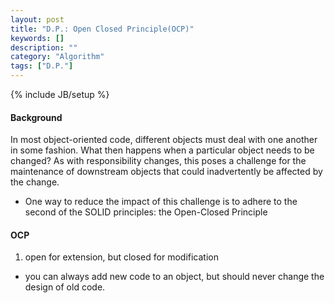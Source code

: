 ```yaml
---
layout: post
title: "D.P.: Open Closed Principle(OCP)"
keywords: []
description: ""
category: "Algorithm"
tags: ["D.P."]
---
```

{% include JB/setup %}


#### Background
In most object-oriented code, different objects must deal with one another in
some fashion. What then happens when a particular object needs to be changed?
As with responsibility changes, this poses a challenge for the maintenance of
downstream objects that could inadvertently be affected by the change.  
- One way to reduce the impact of this challenge is to adhere to the second of
  the SOLID principles: the Open-Closed Principle


#### OCP
1. open for extension, but closed for modification
- you can always add new code to an object, but should never change the design
  of old code.

